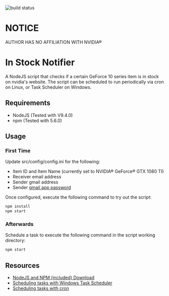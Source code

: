 ![build status](https://gitlab.com/acheaito/geforce-in-stock-notifier/badges/master/build.svg)
# NOTICE
AUTHOR HAS NO AFFILIATION WITH NVIDIA&reg;  

# In Stock Notifier
A NodeJS script that checks if a certain GeForce 10 series item is in stock on nvidia's website. 
The script can be scheduled to run periodically via cron on Linux, or Task Scheduler on Windows.

## Requirements
- NodeJS (Tested with V9.4.0)
- npm (Tested with 5.6.0)

## Usage

### First Time
Update src/config/config.ini for the following:
* Item ID and Item Name (currently set to NVIDIA&reg; GeForce&reg; GTX 1080 TI)
* Receiver email address
* Sender gmail address
* Sender [gmail app password](https://support.google.com/mail/answer/185833?hl=en)

Once configured, execute the following command to try out the script:
```bash
npm install
npm start
```

### Afterwards
Schedule a task to execute the following command in the script working directory:
```bash
npm start
```
## Resources
* [NodeJS and NPM (included) Download](https://nodejs.org/en/)
* [Scheduling tasks with Windows Task Scheduler](https://docs.microsoft.com/en-us/previous-versions/windows/it-pro/windows-server-2008-R2-and-2008/cc748993(v=ws.11))
* [Scheduling tasks with cron](https://www.techrepublic.com/blog/linux-and-open-source/schedule-periodic-tasks-with-cron/)
